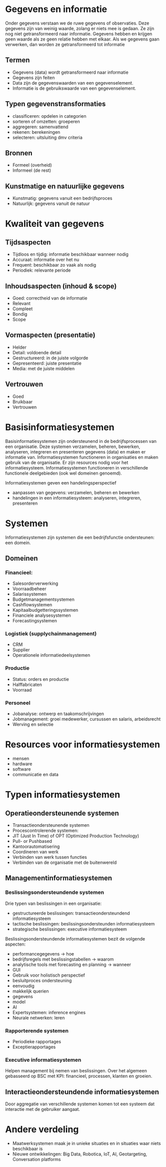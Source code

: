 # Gegevens en informatie
Onder gegevens verstaan we de ruwe gegevens of observaties. Deze gegevens zijn van weinig waarde, zolang er niets mee is gedaan. Ze zijn nog niet getransformeerd naar informatie. Gegevens hebben en krijgen geen waarde als ze geen relatie hebben met elkaar. Als we gegevens gaan verwerken, dan worden ze getransformeerd tot informatie

## Termen
* Gegevens (data) wordt getransformeerd naar informatie
* Gegevens zijn feiten
* Data zijn de gegevenswaarden van een gegevenselement.
* Informatie is de gebruikswaarde van een gegevenselement.

## Typen gegevenstransformaties
* classificeren: opdelen in categorien
* sorteren of omzetten: groeperen
* aggregeren: samenvattend
* rekenen: berekeningen
* selecteren: uitsluiting dmv criteria

## Bronnen
* Formeel (overheid)
* Informeel (de rest)

## Kunstmatige en natuurlijke gegevens
* Kunstmatig: gegevens vanuit een bedrijfsproces
* Natuurlijk: gegevens vanuit de natuur

# Kwaliteit van gegevens
## Tijdsaspecten
* Tijdloos en tijdig: informatie beschikbaar wanneer nodig
* Accuraat: informatie over het nu
* Frequent: beschikbaar zo vaak als nodig
* Periodiek: relevante periode

## Inhoudsaspecten (inhoud & scope)
* Goed: correctheid van de informatie
* Relevant
* Compleet
* Bondig
* Scope

## Vormaspecten (presentatie)
* Helder
* Detail: voldoende detail
* Gestructureerd: in de juiste volgorde
* Gepresenteerd: juiste presentatie
* Media: met de juiste middelen

## Vertrouwen
* Goed
* Bruikbaar
* Vertrouwen

# Basisinformatiesystemen
Basisinformatiesystemen zijn ondersteunend in de bedrijfsprocessen van een organisatie. Deze systemen verzamelen, beheren, bewerken, analyseren, integreren en presenteren gegevens (data) en maken er informatie van. Informatiesystemen functioneren in organisaties en maken gebruik van de organisatie. Er zijn resources nodig voor het informatiesysteem. Informatiesystemen functioneren in verschillende functionele deelgebieden (ook wel domeinen genoemd).

Informatiesystemen geven een handelingsperspectief
* aanpassen van gegevens: verzamelen, beheren en bewerken
* handelingen in een informatiesysteem: analyseren, integreren, presenteren

# Systemen
Informatiesystemen zijn systemen die een bedrijfsfunctie ondersteunen: een domein.

## Domeinen
### Financieel:
* Salesorderverwerking
* Voorraadbeheer
* Salarissystemen
* Budgetmanagementsystemen
* Cashflowsystemen
* Kapitaalbudgetteringssystemen
* Financiele analysesystemen
* Forecastingsystemen

### Logistiek (supplychainmanagement)
* CRM
* Supplier
* Operationele informatiedeelsystemen

### Productie
* Status: orders en productie
* Halffabricaten
* Voorraad

### Personeel
* Jobanalyse: ontwerp en taakomschrijvingen
* Jobmanagement: groei medewerker, cursussen en salaris, arbeidsrecht
* Werving en selectie

# Resources voor informatiesystemen
* mensen
* hardware
* software
* communicatie en data

# Typen informatiesystemen
## Operatieondersteunende systemen
* Transactieondersteunende systemen
* Procescontrolerende systemen: 
 * JIT (Just In Time) of OPT (Optimized Production Technology)
 * Pull- or Pushbased
* Kantoorautomatisering
 * Coordineren van werk
 * Verbinden van werk tussen functies
 * Verbinden van de organisatie met de buitenwereld

## Managementinformatiesystemen
### Beslissingsondersteundende systemen
Drie typen van beslissingen in een organisatie:
* gestructureerde beslissingen: transactieondersteundend informatiesysteem
* tactische beslissingen: beslissingsondersteunden informatiesysteem
* strategische beslissingen: executive informatiesysteem

Beslissingsondersteundende informatiesystemen bezit de volgende aspecten:
* performancegegevens -> hoe
* bedrijfsregels met beslissingstabellen -> waarom
* analytische tools met forecasting en planning -> wanneer
* GUI
* Gebruik voor holistisch perspectief
* besluitproces ondersteuning
* eenvoudig
* makkelijk querien
* gegevens
* model
* AI
* Expertsystemen: inference engines
* Neurale netwerken: leren

### Rapporterende systemen
* Periodieke rapportages
* Exceptierapportages

### Executive informatiesystemen
Helpen management bij nemen van beslissingen. Over het algemeen gebasseerd op BSC met KPI: financieel, processen, klanten en groeien.

## Interactieondersteundende informatiesystemen
Door aggregatie van verschillende systemen komen tot een systeem dat interactie met de gebruiker aangaat.

# Andere verdeling
* Maatwerksystemen maak je in unieke situaties en in situaties waar niets beschikbaar is
* Nieuwe ontwikkelingen: Big Data, Robotica, IoT, AI, Geotargeting, Conversation platforms
